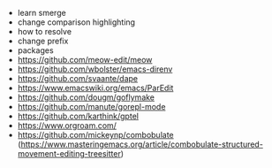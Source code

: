 - learn smerge
 - change comparison highlighting
 - how to resolve
 - change prefix
- packages
 - https://github.com/meow-edit/meow
 - https://github.com/wbolster/emacs-direnv
 - https://github.com/svaante/dape
 - https://www.emacswiki.org/emacs/ParEdit
 - https://github.com/dougm/goflymake
 - https://github.com/manute/gorepl-mode
 - https://github.com/karthink/gptel
 - https://www.orgroam.com/
 - https://github.com/mickeynp/combobulate (https://www.masteringemacs.org/article/combobulate-structured-movement-editing-treesitter)
